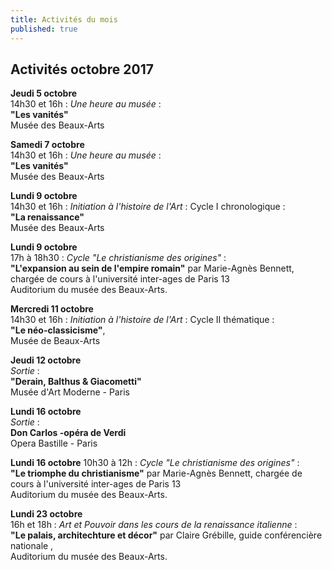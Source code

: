 ```yaml
---
title: Activités du mois
published: true
---
```



 

## Activités octobre 2017  

**Jeudi 5 octobre**  
14h30 et 16h :	 _Une heure au musée_ :  
**"Les vanités"**  
Musée des Beaux-Arts    

**Samedi 7 octobre**  
14h30 et 16h :	 _Une heure au musée_ :  
**"Les vanités"**  
Musée des Beaux-Arts 


 **Lundi 9 octobre**  
14h30 et 16h :	 _Initiation à l'histoire de l'Art_ : Cycle I chronologique :  
**"La renaissance"**  
Musée des Beaux-Arts  

**Lundi 9 octobre**  
17h à 18h30 :	 _Cycle "Le christianisme des origines"_ :  
 **"L'expansion au sein de l'empire romain"** par Marie-Agnès Bennett, chargée de cours à l'université inter-ages de Paris 13   
Auditorium du musée des Beaux-Arts.

**Mercredi 11 octobre**  
14h30 et 16h : 	_Initiation à l'histoire de l'Art_ : Cycle II thématique :  
**"Le néo-classicisme"**,  
Musée de Beaux-Arts

**Jeudi 12 octobre**  
				_Sortie_ :  
**"Derain, Balthus & Giacometti"**  
Musée d'Art Moderne - Paris  

**Lundi 16 octobre**  
				_Sortie_ :  
**Don Carlos -opéra de Verdi**  
Opera Bastille - Paris

**Lundi 16 octobre** 
10h30 à 12h : 	 _Cycle "Le christianisme des origines"_ :  
**"Le triomphe du christianisme"** par Marie-Agnès Bennett, chargée de cours à l'université inter-ages de Paris 13   
Auditorium du musée des Beaux-Arts.

**Lundi 23 octobre**   
16h et 18h : _Art et Pouvoir dans les cours de la renaissance italienne_ :  
**"Le palais, architechture et décor"** par Claire Grébille, guide conférencière nationale ,  
Auditorium du musée des Beaux-Arts.
